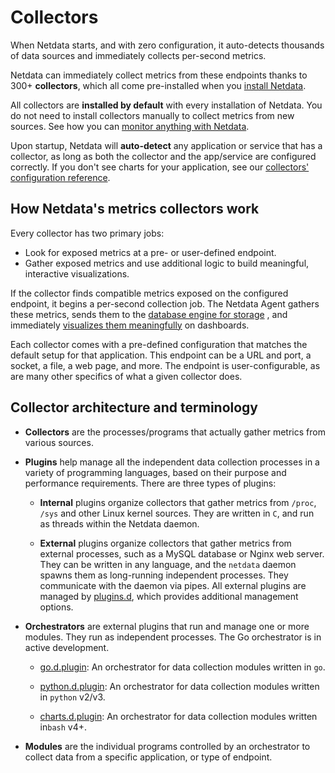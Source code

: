 # Collectors

When Netdata starts, and with zero configuration, it auto-detects thousands of data sources and immediately collects
per-second metrics.

Netdata can immediately collect metrics from these endpoints thanks to 300+ **collectors**, which all come pre-installed
when you [install Netdata](https://github.com/netdata/netdata/blob/master/packaging/installer/README.md).

All collectors are **installed by default** with every installation of Netdata. You do not need to install
collectors manually to collect metrics from new sources. 
See how you can [monitor anything with Netdata](https://github.com/netdata/netdata/blob/master/src/collectors/COLLECTORS.md).

Upon startup, Netdata will **auto-detect** any application or service that has a collector, as long as both the collector
and the app/service are configured correctly. If you don't see charts for your application, see
our [collectors' configuration reference](https://github.com/netdata/netdata/blob/master/src/collectors/REFERENCE.md).

## How Netdata's metrics collectors work

Every collector has two primary jobs:

-   Look for exposed metrics at a pre- or user-defined endpoint.
-   Gather exposed metrics and use additional logic to build meaningful, interactive visualizations.

If the collector finds compatible metrics exposed on the configured endpoint, it begins a per-second collection job. The
Netdata Agent gathers these metrics, sends them to the 
[database engine for storage](https://github.com/netdata/netdata/blob/master/docs/store/change-metrics-storage.md)
, and immediately 
[visualizes them meaningfully](https://github.com/netdata/netdata/blob/master/docs/cloud/visualize/interact-new-charts.md) 
on dashboards.

Each collector comes with a pre-defined configuration that matches the default setup for that application. This endpoint
can be a URL and port, a socket, a file, a web page, and more. The endpoint is user-configurable, as are many other 
specifics of what a given collector does.

## Collector architecture and terminology

-   **Collectors** are the processes/programs that actually gather metrics from various sources. 

-   **Plugins** help manage all the independent data collection processes in a variety of programming languages, based on 
    their purpose  and performance requirements. There are three types of plugins:

    -   **Internal** plugins organize collectors that gather metrics from `/proc`, `/sys` and other Linux kernel sources.
        They are written in `C`, and run as threads within the Netdata daemon.

    -   **External** plugins organize collectors that gather metrics from external processes, such as a MySQL database or
        Nginx web server. They can be written in any language, and the `netdata` daemon spawns them as long-running
        independent processes. They communicate with the daemon via pipes. All external plugins are managed by
        [plugins.d](https://github.com/netdata/netdata/blob/master/src/collectors/plugins.d/README.md), which provides additional management options.

-   **Orchestrators** are external plugins that run and manage one or more modules. They run as independent processes.
    The Go orchestrator is in active development.

    -   [go.d.plugin](https://github.com/netdata/netdata/blob/master/src/go/collectors/go.d.plugin/README.md): An orchestrator for data
        collection modules written in `go`.

    -   [python.d.plugin](https://github.com/netdata/netdata/blob/master/src/collectors/python.d.plugin/README.md): 
        An orchestrator for data collection modules written in `python` v2/v3.

    -   [charts.d.plugin](https://github.com/netdata/netdata/blob/master/src/collectors/charts.d.plugin/README.md): 
        An orchestrator for data collection modules written in`bash` v4+.

-   **Modules** are the individual programs controlled by an orchestrator to collect data from a specific application, or type of endpoint.
